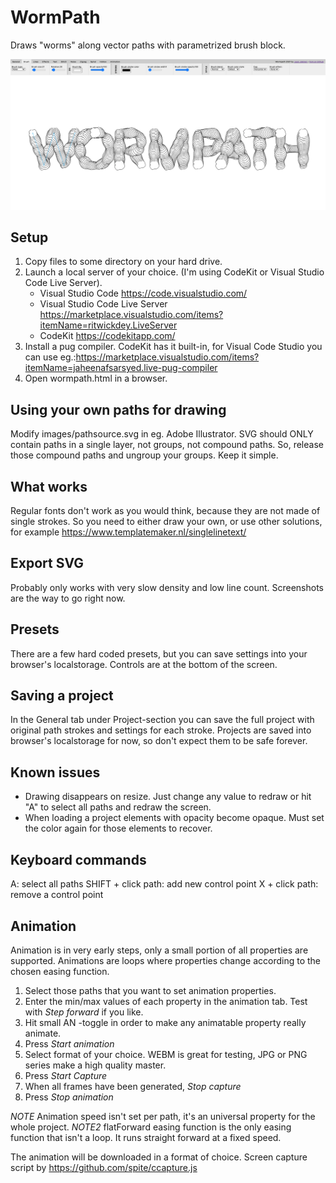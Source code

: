 # WormPath
 Draws "worms" along vector paths with parametrized brush block.

![Wormpath screenshot](/images/screenshot.png)

## Setup
 1. Copy files to some directory on your hard drive. 
 2. Launch a local server of your choice. (I'm using CodeKit or Visual Studio Code Live Server). 
    - Visual Studio Code https://code.visualstudio.com/  
    - Visual Studio Code Live Server https://marketplace.visualstudio.com/items?itemName=ritwickdey.LiveServer
    - CodeKit https://codekitapp.com/
 3. Install a pug compiler. CodeKit has it built-in, for Visual Code Studio you can use eg.:https://marketplace.visualstudio.com/items?itemName=jaheenafsarsyed.live-pug-compiler 
 3. Open wormpath.html in a browser.

## Using your own paths for drawing 
 Modify images/pathsource.svg in eg. Adobe Illustrator. SVG should ONLY contain paths in a single layer, not groups, not compound paths. So, release those compound paths and ungroup your groups. Keep it simple.

## What works
 Regular fonts don't work as you would think, because they are not made of single strokes. So you need to either draw your own, or use other solutions, for example https://www.templatemaker.nl/singlelinetext/

## Export SVG
 Probably only works with very slow density and low line count. Screenshots are the way to go right now.

## Presets
 There are a few hard coded presets, but you can save settings into your browser's localstorage. Controls are at the bottom of the screen.
 
## Saving a project
In the General tab under Project-section you can save the full project with original path strokes and settings for each stroke. Projects are saved into browser's localstorage for now, so don't expect them to be safe forever.

## Known issues
 - Drawing disappears on resize. Just change any value to redraw or hit "A" to select all paths and redraw the screen.
 - When loading a project elements with opacity become opaque. Must set the color again for those elements to recover.

## Keyboard commands
A: select all paths
SHIFT + click path: add new control point
X + click path: remove a control point

## Animation
 Animation is in very early steps, only a small portion of all properties are supported. Animations are loops where properties change according to the chosen easing function.
 1. Select those paths that you want to set animation properties.
 2. Enter the min/max values of each property in the animation tab. Test with *Step forward* if you like.
 3. Hit small AN -toggle in order to make any animatable property really animate.
 4. Press *Start animation*
 5. Select format of your choice. WEBM is great for testing, JPG or PNG series make a high quality master. 
 6. Press *Start Capture*
 7. When all frames have been generated, *Stop capture*
 8. Press *Stop animation*

*NOTE* Animation speed isn't set per path, it's an universal property for the whole project.
*NOTE2* flatForward easing function is the only easing function that isn't a loop. It runs straight forward at a fixed speed.

 The animation will be downloaded in a format of choice.
 Screen capture script by https://github.com/spite/ccapture.js
